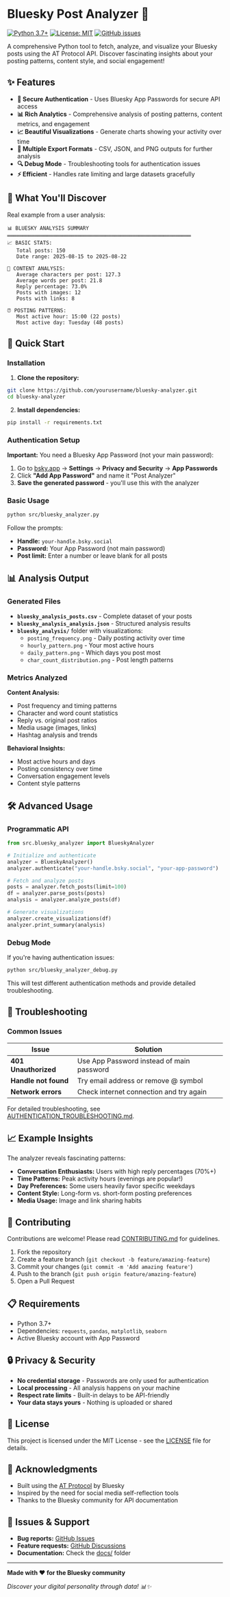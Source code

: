 # Bluesky Post Analyzer 🦋

[![Python 3.7+](https://img.shields.io/badge/python-3.7+-blue.svg)](https://www.python.org/downloads/)
[![License: MIT](https://img.shields.io/badge/License-MIT-yellow.svg)](https://opensource.org/licenses/MIT)
[![GitHub issues](https://img.shields.io/github/issues/yourusername/bluesky-analyzer)](https://github.com/yourusername/bluesky-analyzer/issues)

A comprehensive Python tool to fetch, analyze, and visualize your Bluesky posts using the AT Protocol API. Discover fascinating insights about your posting patterns, content style, and social engagement!

## ✨ Features

- **🔐 Secure Authentication** - Uses Bluesky App Passwords for secure API access
- **📊 Rich Analytics** - Comprehensive analysis of posting patterns, content metrics, and engagement
- **📈 Beautiful Visualizations** - Generate charts showing your activity over time
- **💾 Multiple Export Formats** - CSV, JSON, and PNG outputs for further analysis
- **🔍 Debug Mode** - Troubleshooting tools for authentication issues
- **⚡ Efficient** - Handles rate limiting and large datasets gracefully

## 🎯 What You'll Discover

Real example from a user analysis:

```
📊 BLUESKY ANALYSIS SUMMARY
════════════════════════════════════════════════════════════
📈 BASIC STATS:
   Total posts: 150
   Date range: 2025-08-15 to 2025-08-22

📝 CONTENT ANALYSIS:
   Average characters per post: 127.3
   Average words per post: 21.8
   Reply percentage: 73.0%
   Posts with images: 12
   Posts with links: 8

⏰ POSTING PATTERNS:
   Most active hour: 15:00 (22 posts)
   Most active day: Tuesday (48 posts)
```

## 🚀 Quick Start

### Installation

1. **Clone the repository:**
```bash
git clone https://github.com/yourusername/bluesky-analyzer.git
cd bluesky-analyzer
```

2. **Install dependencies:**
```bash
pip install -r requirements.txt
```

### Authentication Setup

**Important:** You need a Bluesky App Password (not your main password):

1. Go to [bsky.app](https://bsky.app) → **Settings** → **Privacy and Security** → **App Passwords**
2. Click **"Add App Password"** and name it "Post Analyzer"
3. **Save the generated password** - you'll use this with the analyzer

### Basic Usage

```bash
python src/bluesky_analyzer.py
```

Follow the prompts:
- **Handle:** `your-handle.bsky.social`
- **Password:** Your App Password (not main password)
- **Post limit:** Enter a number or leave blank for all posts

## 📊 Analysis Output

### Generated Files

- **`bluesky_analysis_posts.csv`** - Complete dataset of your posts
- **`bluesky_analysis_analysis.json`** - Structured analysis results
- **`bluesky_analysis/`** folder with visualizations:
  - `posting_frequency.png` - Daily posting activity over time
  - `hourly_pattern.png` - Your most active hours
  - `daily_pattern.png` - Which days you post most
  - `char_count_distribution.png` - Post length patterns

### Metrics Analyzed

**Content Analysis:**
- Post frequency and timing patterns
- Character and word count statistics
- Reply vs. original post ratios
- Media usage (images, links)
- Hashtag analysis and trends

**Behavioral Insights:**
- Most active hours and days
- Posting consistency over time
- Conversation engagement levels
- Content style patterns

## 🛠️ Advanced Usage

### Programmatic API

```python
from src.bluesky_analyzer import BlueskyAnalyzer

# Initialize and authenticate
analyzer = BlueskyAnalyzer()
analyzer.authenticate("your-handle.bsky.social", "your-app-password")

# Fetch and analyze posts
posts = analyzer.fetch_posts(limit=100)
df = analyzer.parse_posts(posts)
analysis = analyzer.analyze_posts(df)

# Generate visualizations
analyzer.create_visualizations(df)
analyzer.print_summary(analysis)
```

### Debug Mode

If you're having authentication issues:

```bash
python src/bluesky_analyzer_debug.py
```

This will test different authentication methods and provide detailed troubleshooting.

## 🔧 Troubleshooting

### Common Issues

| Issue | Solution |
|-------|----------|
| **401 Unauthorized** | Use App Password instead of main password |
| **Handle not found** | Try email address or remove @ symbol |
| **Network errors** | Check internet connection and try again |

For detailed troubleshooting, see [AUTHENTICATION_TROUBLESHOOTING.md](AUTHENTICATION_TROUBLESHOOTING.md).

## 📈 Example Insights

The analyzer reveals fascinating patterns:

- **Conversation Enthusiasts:** Users with high reply percentages (70%+)
- **Time Patterns:** Peak activity hours (evenings are popular!)
- **Day Preferences:** Some users heavily favor specific weekdays
- **Content Style:** Long-form vs. short-form posting preferences
- **Media Usage:** Image and link sharing habits

## 🤝 Contributing

Contributions are welcome! Please read [CONTRIBUTING.md](CONTRIBUTING.md) for guidelines.

1. Fork the repository
2. Create a feature branch (`git checkout -b feature/amazing-feature`)
3. Commit your changes (`git commit -m 'Add amazing feature'`)
4. Push to the branch (`git push origin feature/amazing-feature`)
5. Open a Pull Request

## 📋 Requirements

- Python 3.7+
- Dependencies: `requests`, `pandas`, `matplotlib`, `seaborn`
- Active Bluesky account with App Password

## 🔒 Privacy & Security

- **No credential storage** - Passwords are only used for authentication
- **Local processing** - All analysis happens on your machine
- **Respect rate limits** - Built-in delays to be API-friendly
- **Your data stays yours** - Nothing is uploaded or shared

## 📄 License

This project is licensed under the MIT License - see the [LICENSE](LICENSE) file for details.

## 🙏 Acknowledgments

- Built using the [AT Protocol](https://atproto.com/) by Bluesky
- Inspired by the need for social media self-reflection tools
- Thanks to the Bluesky community for API documentation

## 🐛 Issues & Support

- **Bug reports:** [GitHub Issues](https://github.com/yourusername/bluesky-analyzer/issues)
- **Feature requests:** [GitHub Discussions](https://github.com/yourusername/bluesky-analyzer/discussions)
- **Documentation:** Check the [docs/](docs/) folder

---

**Made with ❤️ for the Bluesky community**

*Discover your digital personality through data! 📊✨*

